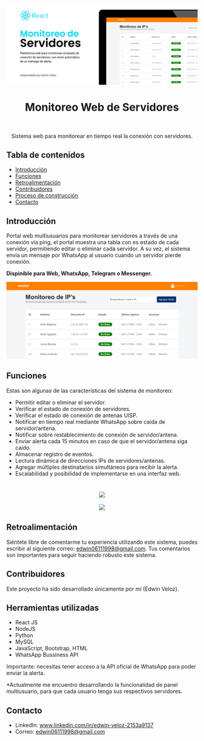 <p align="center">
    <img alt="Web Server" title="Web Server" src="https://github.com/edwin06111998/Imagenes/blob/main/Proceso%20Chatbot/ReactJS.jpg">
  </a>
</p>
<h1 align="center"> Monitoreo Web de Servidores </h1> <br>

<p align="center">
  Sistema web para monitorear en tiempo real la conexión con servidores.
</p>

## Tabla de contenidos

- [Introducción](#introduction)
- [Funciones](#features)
- [Retroalimentación](#feedback)
- [Contribuidores](#contributors)
- [Proceso de construcción](#build-process)
- [Contacto](#acknowledgments)

<!-- END doctoc generated TOC please keep comment here to allow auto update -->

## Introducción

Portal web multiusuarios para monitorear servidores a través de una conexión vía ping, el portal muestra una tabla con es estado de cada servidor, permitiendo editar o eliminar cada servidor. A su vez, el sistema envía un mensaje por WhatsApp al usuario cuando un servidor pierde conexión.

**Dispinible para Web, WhatsApp, Telegram o Messenger.**

<p align="center">
  <img src = "https://github.com/edwin06111998/Imagenes/blob/main/Proceso%20Chatbot/Monitoreo.png" width=1000>
</p>

## Funciones

Estas son algunas de las características del sistema de monitoreo:

* Permitir editar o eliminar el servidor.
* Verificar el estado de conexión de servidores.
* Verificar el estado de conexión de antenas UISP.
* Notificar en tiempo real mediante WhatsApp sobre caída de servidor/antena.
* Notificar sobre restablecimiento de conexión de servidor/antena.
* Enviar alerta cada 15 minutos en caso de que el servidor/antena siga caído.
* Almacenar registro de eventos.
* Lectura dinámica de direcciones IPs de servidores/antenas.
* Agregar múltiples destinatarios simultáneos para recibir la alerta.
* Escalabilidad y posibilidad de implementarse en una interfaz web.
<h1></h1>
<p align="center">
  <img src = "https://raw.githubusercontent.com/edwin06111998/monitoreo_servidores_alerta/main/images/Alerta2.png" width=350>
</p>

<p align="center">
  <img src = "https://raw.githubusercontent.com/edwin06111998/monitoreo_servidores_alerta/main/images/Alerta.png" width=350>
</p>

## Retroalimentación

Siéntete libre de comentarme tu experiencia utilizando este sistema, puedes escribir al siguiente correo: edwin06111998@gmail.com. Tus comentarios son importantes para seguir haciendo robusto este sistema.

## Contribuidores

Este proyecto ha sido desarrollado únicamente por mí (Edwin Veloz).

## Herramientas utilizadas

- React JS
- NodeJS
- Python
- MySQL
- JavaScript, Bootstrap, HTML
- WhatsApp Bussiness API

Importante: necesitas tener acceso a la API oficial de WhatsApp para poder enviar la alerta.

*Actualmente me encuentro desarrollando la funcionalidad de panel multiusuario, para que cada usuario tenga sus respectivos servidores.

## Contacto

- LinkedIn: www.linkedin.com/in/edwin-veloz-2153a9137
- Correo: edwin06111998@gmail.com
